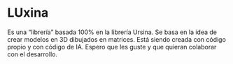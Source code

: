 # LUxina
Es una “librería” basada 100% en la librería Ursina. Se basa en la idea de crear modelos en 3D dibujados en matrices. Está siendo creada con código propio y con código de IA. Espero que les guste y que quieran colaborar con el desarrollo.
